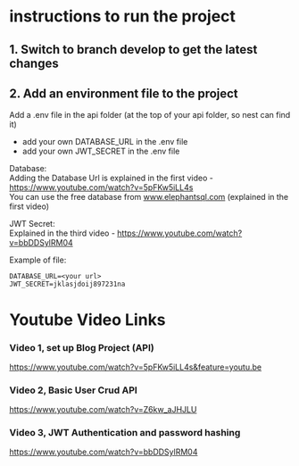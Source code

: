 # instructions to run the project 
## 1. Switch to branch develop to get the latest changes
## 2. Add an environment file to the project
Add a .env file in the api folder (at the top of your api folder, so nest can find it)  
 - add your own DATABASE_URL in the .env file
 - add your own JWT_SECRET in the .env file

Database:  
Adding the Database Url is explained in the first video - https://www.youtube.com/watch?v=5pFKw5iLL4s  
You can use the free database from www.elephantsql.com (explained in the first video)

JWT Secret:  
Explained in the third video - https://www.youtube.com/watch?v=bbDDSylRM04


Example of file: 

    DATABASE_URL=<your url>  
    JWT_SECRET=jklasjdoij897231na



# Youtube Video Links
### Video 1, set up Blog Project (API)
https://www.youtube.com/watch?v=5pFKw5iLL4s&feature=youtu.be

### Video 2, Basic User Crud API
https://www.youtube.com/watch?v=Z6kw_aJHJLU

### Video 3, JWT Authentication and password hashing
https://www.youtube.com/watch?v=bbDDSylRM04

